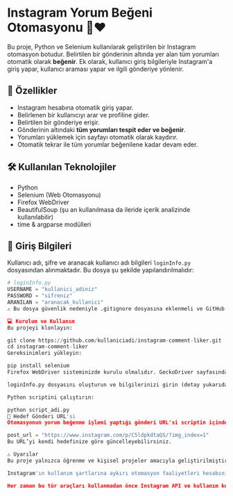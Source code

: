 # Instagram Yorum Beğeni Otomasyonu 🤖❤️

Bu proje, Python ve Selenium kullanılarak geliştirilen bir Instagram otomasyon botudur. Belirtilen bir gönderinin altında yer alan tüm yorumları otomatik olarak **beğenir**. Ek olarak, kullanıcı giriş bilgileriyle Instagram'a giriş yapar, kullanıcı araması yapar ve ilgili gönderiye yönlenir.

## 🚀 Özellikler

- Instagram hesabına otomatik giriş yapar.
- Belirlenen bir kullanıcıyı arar ve profiline gider.
- Belirtilen bir gönderiye erişir.
- Gönderinin altındaki **tüm yorumları tespit eder ve beğenir**.
- Yorumları yüklemek için sayfayı otomatik olarak kaydırır.
- Otomatik tekrar ile tüm yorumlar beğenilene kadar devam eder.

## 🛠 Kullanılan Teknolojiler

- Python
- Selenium (Web Otomasyonu)
- Firefox WebDriver
- BeautifulSoup (şu an kullanılmasa da ileride içerik analizinde kullanılabilir)
- time & argparse modülleri

## 🔐 Giriş Bilgileri

Kullanıcı adı, şifre ve aranacak kullanıcı adı bilgileri `loginInfo.py` dosyasından alınmaktadır. Bu dosya şu şekilde yapılandırılmalıdır:

```python
# loginInfo.py
USERNAME = "kullanici_adiniz"
PASSWORD = "sifreniz"
ARANILAN = "aranacak_kullanici"
⚠️ Bu dosya güvenlik nedeniyle .gitignore dosyasına eklenmeli ve GitHub'a yüklenmemelidir!

💻 Kurulum ve Kullanım
Bu projeyi klonlayın:

git clone https://github.com/kullaniciadi/instagram-comment-liker.git
cd instagram-comment-liker
Gereksinimleri yükleyin:

pip install selenium
Firefox WebDriver sisteminizde kurulu olmalıdır. GeckoDriver sayfasından işletim sisteminize uygun sürümü indirip, çalıştırılabilir dosyayı sistem PATH’ine ekleyin.

loginInfo.py dosyasını oluşturun ve bilgilerinizi girin (detay yukarıda).

Python scriptini çalıştırın:

python script_adi.py
📸 Hedef Gönderi URL'si
Otomasyonun yorum beğenme işlemi yaptığı gönderi URL'si scriptin içinde şu şekilde ayarlanmıştır:

post_url = "https://www.instagram.com/p/C5ldpkdtaQS/?img_index=1"
Bu URL’yi kendi hedefinize göre güncelleyebilirsiniz.

⚠️ Uyarılar
Bu proje yalnızca öğrenme ve kişisel projeler amacıyla geliştirilmiştir.

Instagram'ın kullanım şartlarına aykırı otomasyon faaliyetleri hesabınızın askıya alınmasına neden olabilir.

Her zaman bu tür araçları kullanmadan önce Instagram API ve kullanım kurallarını göz önünde bulundurun.
